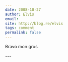 ```yaml
---
date: 2008-10-27
author: Elvis
email: 
site: http://blog.re/elvis
tags: comment
permalink: false
---
```


<p>Bravo mon gros</p>
---